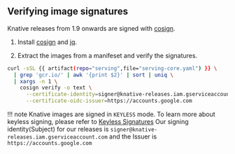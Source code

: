 ## Verifying image signatures

Knative releases from 1.9 onwards are signed with [cosign](https://docs.sigstore.dev/quickstart/quickstart-cosign/).

1. Install [cosign](https://docs.sigstore.dev/cosign/system_config/installation/) and [jq](https://stedolan.github.io/jq/).

1. Extract the images from a manifeset and verify the signatures.

```bash
curl -sSL {{ artifact(repo="serving",file="serving-core.yaml") }} \
  | grep 'gcr.io/' | awk '{print $2}' | sort | uniq \
  | xargs -n 1 \
    cosign verify -o text \
      --certificate-identity=signer@knative-releases.iam.gserviceaccount.com \
      --certificate-oidc-issuer=https://accounts.google.com
```

!!! note
    Knative images are signed in `KEYLESS` mode. To learn more about keyless signing, please refer to
    [Keyless Signatures](https://github.com/sigstore/cosign/blob/main/KEYLESS.md#keyless-signatures)
    Our signing identity(Subject) for our releases is `signer@knative-releases.iam.gserviceaccount.com` and the Issuer is `https://accounts.google.com`
